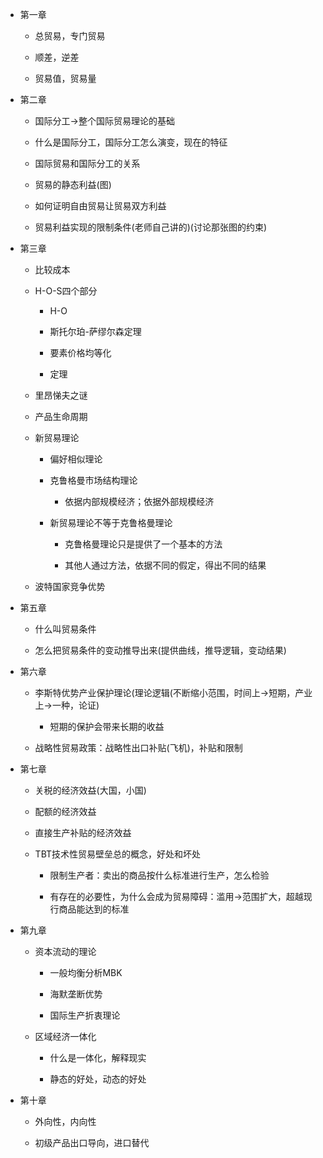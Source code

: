 -   第一章

    -   总贸易，专门贸易

    -   顺差，逆差

    -   贸易值，贸易量

-   第二章

    -   国际分工→整个国际贸易理论的基础

    -   什么是国际分工，国际分工怎么演变，现在的特征

    -   国际贸易和国际分工的关系

    -   贸易的静态利益(图)

    -   如何证明自由贸易让贸易双方利益

    -   贸易利益实现的限制条件(老师自己讲的)(讨论那张图的约束)

-   第三章

    -   比较成本

    -   H-O-S四个部分

        -   H-O

        -   斯托尔珀-萨缪尔森定理

        -   要素价格均等化

        -   定理

    -   里昂悌夫之谜

    -   产品生命周期

    -   新贸易理论

        -   偏好相似理论

        -   克鲁格曼市场结构理论

            -   依据内部规模经济；依据外部规模经济

        -   新贸易理论不等于克鲁格曼理论

            -   克鲁格曼理论只是提供了一个基本的方法

            -   其他人通过方法，依据不同的假定，得出不同的结果

    -   波特国家竞争优势

-   第五章

    -   什么叫贸易条件

    -   怎么把贸易条件的变动推导出来(提供曲线，推导逻辑，变动结果)

-   第六章

    -   李斯特优势产业保护理论(理论逻辑(不断缩小范围，时间上→短期，产业上→一种，论证)

        -   短期的保护会带来长期的收益

    -   战略性贸易政策：战略性出口补贴(飞机)，补贴和限制

-   第七章

    -   关税的经济效益(大国，小国)

    -   配额的经济效益

    -   直接生产补贴的经济效益

    -   TBT技术性贸易壁垒总的概念，好处和坏处

        -   限制生产者：卖出的商品按什么标准进行生产，怎么检验

        -   有存在的必要性，为什么会成为贸易障碍：滥用→范围扩大，超越现行商品能达到的标准

-   第九章

    -   资本流动的理论

        -   一般均衡分析MBK

        -   海默垄断优势

        -   国际生产折衷理论

    -   区域经济一体化

        -   什么是一体化，解释现实

        -   静态的好处，动态的好处

-   第十章

    -   外向性，内向性

    -   初级产品出口导向，进口替代
